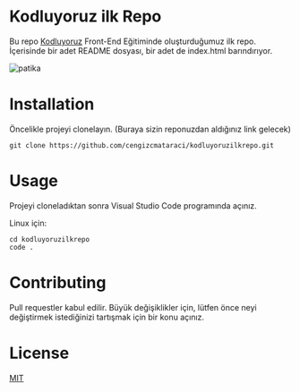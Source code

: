 # Kodluyoruz ilk Repo
Bu repo [Kodluyoruz](https://kodluyoruz.org/tr/kodluyoruz/) Front-End Eğitiminde oluşturduğumuz ilk repo. İçerisinde bir adet README dosyası, bir adet de index.html barındırıyor.

![patika](https://www.google.com/url?sa=i&url=https%3A%2F%2Fapp.patika.dev%2F&psig=AOvVaw1s--zwxYOMkd3-RXTwlb0c&ust=1670876619979000&source=images&cd=vfe&ved=0CBAQjRxqFwoTCIioo-uy8vsCFQAAAAAdAAAAABAE)





# Installation
Öncelikle projeyi clonelayın. (Buraya sizin reponuzdan aldığınız link gelecek)

```
git clone https://github.com/cengizcmataraci/kodluyoruzilkrepo.git
```
# Usage
Projeyi cloneladıktan sonra Visual Studio Code programında açınız.

Linux için:
```
cd kodluyoruzilkrepo
code .
```
# Contributing
Pull requestler kabul edilir. Büyük değişiklikler için, lütfen önce neyi değiştirmek istediğinizi tartışmak için bir konu açınız.
# License
[MIT](https://choosealicense.com/licenses/mit/)